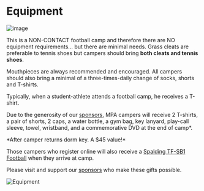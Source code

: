 Equipment
=========

![image](/media/4e81dcf08dac2-equipment_example.jpg)

This is a NON-CONTACT football camp and therefore there are NO equipment
requirements… but there are minimal needs. Grass cleats are preferable
to tennis shoes but campers should bring **both cleats and tennis
shoes**.

Mouthpieces are always recommended and encouraged. All campers should
also bring a minimal of a three-times-daily change of socks, shorts and
T-shirts.

Typically, when a student-athlete attends a football camp, he receives a
T-shirt.

Due to the generosity of our [sponsors](/sponsors), MPA campers will
receive 2 T-shirts, a pair of shorts, 2 caps, a water bottle, a gym bag,
key lanyard, play-call sleeve, towel, wristband, and a commemorative DVD
at the end of camp\*.

\*After camper returns dorm key. A $45 value!\*

Those campers who register online will also receive a [Spalding TF-SB1
Football](http://spalding.com/football/index.php) when they arrive at
camp.

Please visit and support our [sponsors](/sponsors) who make these gifts
possible.

![Equipment](/media/4e80e01f9573a-equipment.jpg)
